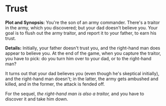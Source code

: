 # Trust

**Plot and Synopsis:** You're the son of an army commander. There's a traitor in the army, which you discovered; but your dad doesn't believe you. Your goal is to flush out the army traitor, and report it to your father, to earn his trust.

**Details:** Initially, your father doesn't trust you, and the right-hand man does appear to believe you. At the end of the game, when you capture the traitor, you have to pick: do you turn him over to your dad, or to the right-hand man?

It turns out that your dad believes you (even though he's skeptical initially), and the right-hand man doesn't; in the latter, the army gets ambushed and killed, and in the former, the attack is fended off.

For the sequel, *the right-hand man is also a traitor,* and you have to discover it and take him down.